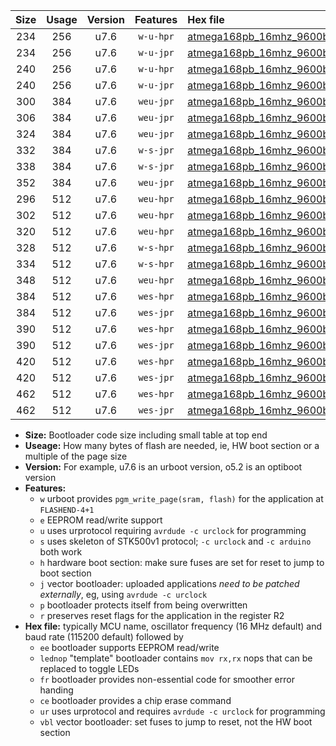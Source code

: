 |Size|Usage|Version|Features|Hex file|
|:-:|:-:|:-:|:-:|:--|
|234|256|u7.6|`w-u-hpr`|[atmega168pb_16mhz_9600bps_ur.hex](https://raw.githubusercontent.com/stefanrueger/urboot/main/bootloaders/atmega168pb/fcpu_16mhz/9600_bps/atmega168pb_16mhz_9600bps_ur.hex)|
|234|256|u7.6|`w-u-jpr`|[atmega168pb_16mhz_9600bps_ur_vbl.hex](https://raw.githubusercontent.com/stefanrueger/urboot/main/bootloaders/atmega168pb/fcpu_16mhz/9600_bps/atmega168pb_16mhz_9600bps_ur_vbl.hex)|
|240|256|u7.6|`w-u-hpr`|[atmega168pb_16mhz_9600bps_lednop_ur.hex](https://raw.githubusercontent.com/stefanrueger/urboot/main/bootloaders/atmega168pb/fcpu_16mhz/9600_bps/atmega168pb_16mhz_9600bps_lednop_ur.hex)|
|240|256|u7.6|`w-u-jpr`|[atmega168pb_16mhz_9600bps_lednop_ur_vbl.hex](https://raw.githubusercontent.com/stefanrueger/urboot/main/bootloaders/atmega168pb/fcpu_16mhz/9600_bps/atmega168pb_16mhz_9600bps_lednop_ur_vbl.hex)|
|300|384|u7.6|`weu-jpr`|[atmega168pb_16mhz_9600bps_ee_ur_vbl.hex](https://raw.githubusercontent.com/stefanrueger/urboot/main/bootloaders/atmega168pb/fcpu_16mhz/9600_bps/atmega168pb_16mhz_9600bps_ee_ur_vbl.hex)|
|306|384|u7.6|`weu-jpr`|[atmega168pb_16mhz_9600bps_ee_lednop_ur_vbl.hex](https://raw.githubusercontent.com/stefanrueger/urboot/main/bootloaders/atmega168pb/fcpu_16mhz/9600_bps/atmega168pb_16mhz_9600bps_ee_lednop_ur_vbl.hex)|
|324|384|u7.6|`weu-jpr`|[atmega168pb_16mhz_9600bps_ee_lednop_fr_ur_vbl.hex](https://raw.githubusercontent.com/stefanrueger/urboot/main/bootloaders/atmega168pb/fcpu_16mhz/9600_bps/atmega168pb_16mhz_9600bps_ee_lednop_fr_ur_vbl.hex)|
|332|384|u7.6|`w-s-jpr`|[atmega168pb_16mhz_9600bps_vbl.hex](https://raw.githubusercontent.com/stefanrueger/urboot/main/bootloaders/atmega168pb/fcpu_16mhz/9600_bps/atmega168pb_16mhz_9600bps_vbl.hex)|
|338|384|u7.6|`w-s-jpr`|[atmega168pb_16mhz_9600bps_lednop_vbl.hex](https://raw.githubusercontent.com/stefanrueger/urboot/main/bootloaders/atmega168pb/fcpu_16mhz/9600_bps/atmega168pb_16mhz_9600bps_lednop_vbl.hex)|
|352|384|u7.6|`weu-jpr`|[atmega168pb_16mhz_9600bps_ee_lednop_fr_ce_ur_vbl.hex](https://raw.githubusercontent.com/stefanrueger/urboot/main/bootloaders/atmega168pb/fcpu_16mhz/9600_bps/atmega168pb_16mhz_9600bps_ee_lednop_fr_ce_ur_vbl.hex)|
|296|512|u7.6|`weu-hpr`|[atmega168pb_16mhz_9600bps_ee_ur.hex](https://raw.githubusercontent.com/stefanrueger/urboot/main/bootloaders/atmega168pb/fcpu_16mhz/9600_bps/atmega168pb_16mhz_9600bps_ee_ur.hex)|
|302|512|u7.6|`weu-hpr`|[atmega168pb_16mhz_9600bps_ee_lednop_ur.hex](https://raw.githubusercontent.com/stefanrueger/urboot/main/bootloaders/atmega168pb/fcpu_16mhz/9600_bps/atmega168pb_16mhz_9600bps_ee_lednop_ur.hex)|
|320|512|u7.6|`weu-hpr`|[atmega168pb_16mhz_9600bps_ee_lednop_fr_ur.hex](https://raw.githubusercontent.com/stefanrueger/urboot/main/bootloaders/atmega168pb/fcpu_16mhz/9600_bps/atmega168pb_16mhz_9600bps_ee_lednop_fr_ur.hex)|
|328|512|u7.6|`w-s-hpr`|[atmega168pb_16mhz_9600bps.hex](https://raw.githubusercontent.com/stefanrueger/urboot/main/bootloaders/atmega168pb/fcpu_16mhz/9600_bps/atmega168pb_16mhz_9600bps.hex)|
|334|512|u7.6|`w-s-hpr`|[atmega168pb_16mhz_9600bps_lednop.hex](https://raw.githubusercontent.com/stefanrueger/urboot/main/bootloaders/atmega168pb/fcpu_16mhz/9600_bps/atmega168pb_16mhz_9600bps_lednop.hex)|
|348|512|u7.6|`weu-hpr`|[atmega168pb_16mhz_9600bps_ee_lednop_fr_ce_ur.hex](https://raw.githubusercontent.com/stefanrueger/urboot/main/bootloaders/atmega168pb/fcpu_16mhz/9600_bps/atmega168pb_16mhz_9600bps_ee_lednop_fr_ce_ur.hex)|
|384|512|u7.6|`wes-hpr`|[atmega168pb_16mhz_9600bps_ee.hex](https://raw.githubusercontent.com/stefanrueger/urboot/main/bootloaders/atmega168pb/fcpu_16mhz/9600_bps/atmega168pb_16mhz_9600bps_ee.hex)|
|384|512|u7.6|`wes-jpr`|[atmega168pb_16mhz_9600bps_ee_vbl.hex](https://raw.githubusercontent.com/stefanrueger/urboot/main/bootloaders/atmega168pb/fcpu_16mhz/9600_bps/atmega168pb_16mhz_9600bps_ee_vbl.hex)|
|390|512|u7.6|`wes-hpr`|[atmega168pb_16mhz_9600bps_ee_lednop.hex](https://raw.githubusercontent.com/stefanrueger/urboot/main/bootloaders/atmega168pb/fcpu_16mhz/9600_bps/atmega168pb_16mhz_9600bps_ee_lednop.hex)|
|390|512|u7.6|`wes-jpr`|[atmega168pb_16mhz_9600bps_ee_lednop_vbl.hex](https://raw.githubusercontent.com/stefanrueger/urboot/main/bootloaders/atmega168pb/fcpu_16mhz/9600_bps/atmega168pb_16mhz_9600bps_ee_lednop_vbl.hex)|
|420|512|u7.6|`wes-hpr`|[atmega168pb_16mhz_9600bps_ee_lednop_fr.hex](https://raw.githubusercontent.com/stefanrueger/urboot/main/bootloaders/atmega168pb/fcpu_16mhz/9600_bps/atmega168pb_16mhz_9600bps_ee_lednop_fr.hex)|
|420|512|u7.6|`wes-jpr`|[atmega168pb_16mhz_9600bps_ee_lednop_fr_vbl.hex](https://raw.githubusercontent.com/stefanrueger/urboot/main/bootloaders/atmega168pb/fcpu_16mhz/9600_bps/atmega168pb_16mhz_9600bps_ee_lednop_fr_vbl.hex)|
|462|512|u7.6|`wes-hpr`|[atmega168pb_16mhz_9600bps_ee_lednop_fr_ce.hex](https://raw.githubusercontent.com/stefanrueger/urboot/main/bootloaders/atmega168pb/fcpu_16mhz/9600_bps/atmega168pb_16mhz_9600bps_ee_lednop_fr_ce.hex)|
|462|512|u7.6|`wes-jpr`|[atmega168pb_16mhz_9600bps_ee_lednop_fr_ce_vbl.hex](https://raw.githubusercontent.com/stefanrueger/urboot/main/bootloaders/atmega168pb/fcpu_16mhz/9600_bps/atmega168pb_16mhz_9600bps_ee_lednop_fr_ce_vbl.hex)|

- **Size:** Bootloader code size including small table at top end
- **Useage:** How many bytes of flash are needed, ie, HW boot section or a multiple of the page size
- **Version:** For example, u7.6 is an urboot version, o5.2 is an optiboot version
- **Features:**
  + `w` urboot provides `pgm_write_page(sram, flash)` for the application at `FLASHEND-4+1`
  + `e` EEPROM read/write support
  + `u` uses urprotocol requiring `avrdude -c urclock` for programming
  + `s` uses skeleton of STK500v1 protocol; `-c urclock` and `-c arduino` both work
  + `h` hardware boot section: make sure fuses are set for reset to jump to boot section
  + `j` vector bootloader: uploaded applications *need to be patched externally*, eg, using `avrdude -c urclock`
  + `p` bootloader protects itself from being overwritten
  + `r` preserves reset flags for the application in the register R2
- **Hex file:** typically MCU name, oscillator frequency (16 MHz default) and baud rate (115200 default) followed by
  + `ee` bootloader supports EEPROM read/write
  + `lednop` "template" bootloader contains `mov rx,rx` nops that can be replaced to toggle LEDs
  + `fr` bootloader provides non-essential code for smoother error handing
  + `ce` bootloader provides a chip erase command
  + `ur` uses urprotocol and requires `avrdude -c urclock` for programming
  + `vbl` vector bootloader: set fuses to jump to reset, not the HW boot section
